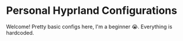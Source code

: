 # Personal Hyprland Configurations

Welcome! 
Pretty basic configs here, I'm a beginner 😭. 
Everything is hardcoded.
